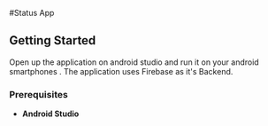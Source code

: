 #Status App

## Getting Started

Open up the application on android studio and run it on your android smartphones . The application uses Firebase as it's Backend.

### Prerequisites

* **Android Studio**

